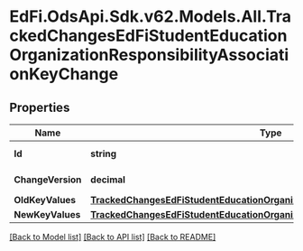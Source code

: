 # EdFi.OdsApi.Sdk.v62.Models.All.TrackedChangesEdFiStudentEducationOrganizationResponsibilityAssociationKeyChange

## Properties

Name | Type | Description | Notes
------------ | ------------- | ------------- | -------------
**Id** | **string** | Resource identifier | [optional] 
**ChangeVersion** | **decimal** | Change version | [optional] 
**OldKeyValues** | [**TrackedChangesEdFiStudentEducationOrganizationResponsibilityAssociationKey**](TrackedChangesEdFiStudentEducationOrganizationResponsibilityAssociationKey.md) |  | [optional] 
**NewKeyValues** | [**TrackedChangesEdFiStudentEducationOrganizationResponsibilityAssociationKey**](TrackedChangesEdFiStudentEducationOrganizationResponsibilityAssociationKey.md) |  | [optional] 

[[Back to Model list]](../../README.md#documentation-for-models) [[Back to API list]](../../README.md#documentation-for-api-endpoints) [[Back to README]](../../README.md)

